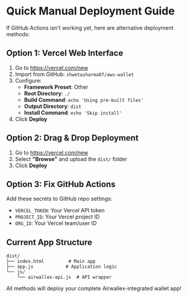 # Quick Manual Deployment Guide

If GitHub Actions isn't working yet, here are alternative deployment methods:

## Option 1: Vercel Web Interface
1. Go to https://vercel.com/new
2. Import from GitHub: `shwetasharma07/awx-wallet`
3. Configure:
   - **Framework Preset**: Other
   - **Root Directory**: `./`
   - **Build Command**: `echo 'Using pre-built files'`
   - **Output Directory**: `dist`
   - **Install Command**: `echo 'Skip install'`
4. Click **Deploy**

## Option 2: Drag & Drop Deployment
1. Go to https://vercel.com/new
2. Select **"Browse"** and upload the `dist/` folder
3. Click **Deploy**

## Option 3: Fix GitHub Actions
Add these secrets to GitHub repo settings:
- `VERCEL_TOKEN`: Your Vercel API token
- `PROJECT_ID`: Your Vercel project ID
- `ORG_ID`: Your Vercel team/user ID

## Current App Structure
```
dist/
├── index.html         # Main app
├── app.js            # Application logic
└── js/
    └── airwallex-api.js  # API wrapper
```

All methods will deploy your complete Airwallex-integrated wallet app!